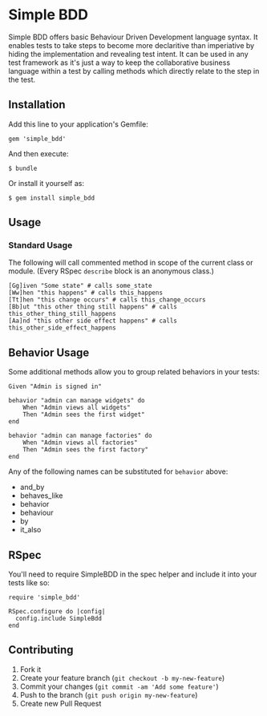 # Simple BDD

Simple BDD offers basic Behaviour Driven Development language syntax. It enables tests to take steps to become more declaritive than imperiative by hiding the implementation and revealing test intent. It can be used in any test framework as it's just a way to keep the collaborative business language within a test by calling methods which directly relate to the step in the test.


## Installation

Add this line to your application's Gemfile:

    gem 'simple_bdd'

And then execute:

    $ bundle

Or install it yourself as:

    $ gem install simple_bdd

## Usage

### Standard Usage

The following will call commented method in scope of the current class or module.  (Every RSpec ```describe``` block is an anonymous class.)

	[Gg]iven "Some state" # calls some_state
	[Ww]hen "this happens" # calls this_happens
	[Tt]hen "this change occurs" # calls this_change_occurs
	[Bb]ut "this other thing still happens" # calls this_other_thing_still_happens
	[Aa]nd "this other side effect happens" # calls this_other_side_effect_happens

## Behavior Usage

Some additional methods allow you to group related behaviors in your tests:

    Given "Admin is signed in"

    behavior "admin can manage widgets" do
        When "Admin views all widgets"
        Then "Admin sees the first widget"
    end

    behavior "admin can manage factories" do
        When "Admin views all factories"
        Then "Admin sees the first factory"
    end

Any of the following names can be substituted for ```behavior``` above:

* and_by
* behaves_like
* behavior
* behaviour
* by
* it_also

## RSpec

You'll need to require SimpleBDD in the spec helper and include it into your tests like so:

	require 'simple_bdd'

	RSpec.configure do |config|
  	  config.include SimpleBdd
	end

## Contributing

1. Fork it
2. Create your feature branch (`git checkout -b my-new-feature`)
3. Commit your changes (`git commit -am 'Add some feature'`)
4. Push to the branch (`git push origin my-new-feature`)
5. Create new Pull Request
